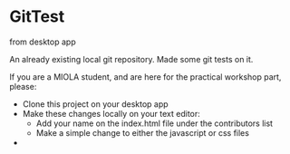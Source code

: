 # GitTest
from desktop app

An already existing local git repository. Made some git tests on it.

If you are a MIOLA student, and are here for the practical workshop part, please:
- Clone this project on your desktop app
- Make these changes locally on your text editor:
  * Add your name on the index.html file under the contributors list
  * Make a simple change to either the javascript or css files
- 
